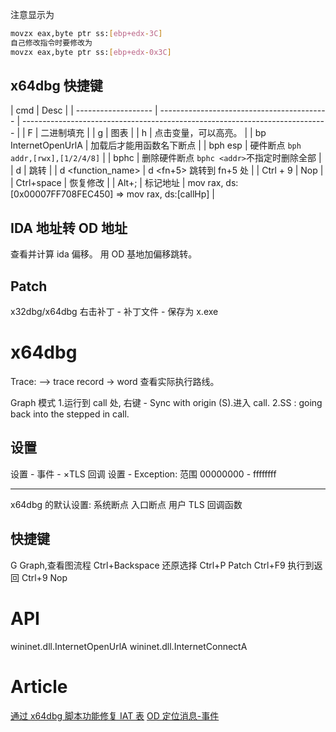注意显示为

```sh
movzx eax,byte ptr ss:[ebp+edx-3C]
自己修改指令时要修改为
movzx eax,byte ptr ss:[ebp+edx-0x3C]
```

## x64dbg 快捷键

| cmd                 | Desc                                       |
| ------------------- | ------------------------------------------ | ---------------------------------------------------------------------------- |
| F                   | 二进制填充                                 |
| g                   | 图表                                       |
| h                   | 点击变量，可以高亮。                       |
| bp InternetOpenUrlA | 加载后才能用函数名下断点                   |
| bph esp             | 硬件断点 `bph addr,[rwx],[1/2/4/8]`        |
| bphc                | 删除硬件断点 `bphc <addr>`不指定时删除全部 |
| d <addr>            | 跳转                                       |
| d <function_name>   | d <fn+5> 跳转到 fn+5 处                    |
| Ctrl + 9            | Nop                                        |
| Ctrl+space          | 恢复修改                                   |
| Alt+;               | 标记地址                                   | mov rax, ds:[0x00007FF708FEC450] => mov rax, ds:[callHp] |

## IDA 地址转 OD 地址

查看并计算 ida 偏移。
用 OD 基地加偏移跳转。

## Patch

x32dbg/x64dbg 右击补丁 - 补丁文件 - 保存为 x.exe

# x64dbg

Trace: --> trace record -> word 查看实际执行路线。

Graph 模式 1.运行到 call 处, 右键 - Sync with origin (S).进入 call.
2.SS : going back into the stepped in call.

## 设置

设置 - 事件 - ×TLS 回调
设置 - Exception: 范围 00000000 - ffffffff

---

x64dbg 的默认设置: 系统断点 入口断点 用户 TLS 回调函数

## 快捷键

G Graph,查看图流程
Ctrl+Backspace 还原选择
Ctrl+P Patch
Ctrl+F9 执行到返回
Ctrl+9 Nop

# API

wininet.dll.InternetOpenUrlA
wininet.dll.InternetConnectA

# Article

[通过 x64dbg 脚本功能修复 IAT 表](https://mp.weixin.qq.com/s/ZjxRNJr22H2val27mCeoUg)
[OD 定位消息-事件](https://mp.weixin.qq.com/s/d57aOp_fN6eqLx6MAl01nQ)
